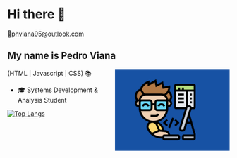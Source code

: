 <h1> Hi there 👋</h1>

📧phviana95@outlook.com

## My name is Pedro Viana

<img src="https://github.com/pedroviana04/pedroviana04/blob/main/Coding.png" alt="coding" width="260" height="186" align="right">

(HTML |  Javascript | CSS) 📚
 
<ul>
 <li>🎓 Systems Development & Analysis Student </li>
</ul>

<div align="left">
 
[![Top Langs](https://github-readme-stats.vercel.app/api/top-langs/?username=pedroviana04)](https://github.com/anuraghazra/github-readme-stats)

</div>
